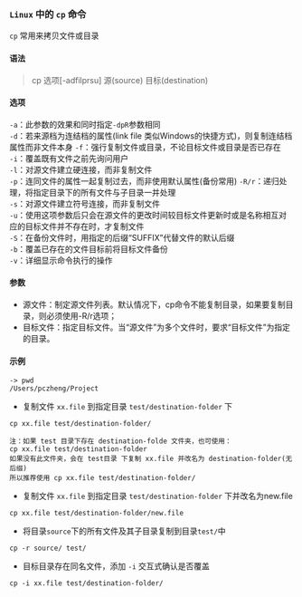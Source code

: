 ### `Linux` 中的 `cp` 命令

`cp` 常用来拷贝文件或目录

#### 语法
>  cp 选项[-adfilprsu] 源(source) 目标(destination)

#### 选项
`-a`：此参数的效果和同时指定`-dpR`参数相同  
`-d`：若来源档为连结档的属性(link file 类似Windows的快捷方式)，则复制连结档属性而非文件本身
`-f`：强行复制文件或目录，不论目标文件或目录是否已存在  
`-i`：覆盖既有文件之前先询问用户  
`-l`：对源文件建立硬连接，而非复制文件  
`-p`：连同文件的属性一起复制过去，而非使用默认属性(备份常用)
`-R/r`：递归处理，将指定目录下的所有文件与子目录一并处理  
`-s`：对源文件建立符号连接，而非复制文件  
`-u`：使用这项参数后只会在源文件的更改时间较目标文件更新时或是名称相互对应的目标文件并不存在时，才复制文件  
`-S`：在备份文件时，用指定的后缀“SUFFIX”代替文件的默认后缀  
`-b`：覆盖已存在的文件目标前将目标文件备份  
`-v`：详细显示命令执行的操作  
#### 参数
- 源文件：制定源文件列表。默认情况下，cp命令不能复制目录，如果要复制目录，则必须使用-R/r选项；
- 目标文件：指定目标文件。当“源文件”为多个文件时，要求“目标文件”为指定的目录。
#### 示例
```
-> pwd
/Users/pczheng/Project
```
- 复制文件 `xx.file` 到指定目录 `test/destination-folder` 下
```
cp xx.file test/destination-folder/
```
```
注：如果 test 目录下存在 destination-folde 文件夹，也可使用：
cp xx.file test/destination-folder
如果没有此文件夹，会在 test目录 下复制 xx.file 并改名为 destination-folder(无后缀)
所以推荐使用 cp xx.file test/destination-folder/
```
- 复制文件 `xx.file` 到指定目录 `test/destination-folder` 下并改名为new.file
```
cp xx.file test/destination-folder/new.file
```
- 将目录`source`下的所有文件及其子目录复制到目录`test/`中
```
cp -r source/ test/
```
- 目标目录存在同名文件，添加 `-i` 交互式确认是否覆盖
```
cp -i xx.file test/destination-folder/
```

